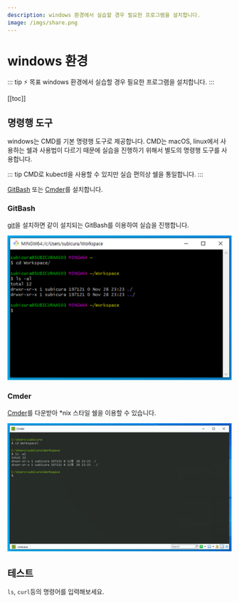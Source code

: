 ```yaml
---
description: windows 환경에서 실습할 경우 필요한 프로그램을 설치합니다.
image: /imgs/share.png
---
```


# windows 환경

::: tip ⚡️ 목표
windows 환경에서 실습할 경우 필요한 프로그램을 설치합니다.
:::

[[toc]]

## 명령행 도구

windows는 CMD를 기본 명령행 도구로 제공합니다. CMD는 macOS, linux에서 사용하는 쉘과 사용법이 다르기 때문에 실습을 진행하기 위해서 별도의 명령행 도구를 사용합니다.

::: tip
CMD로 kubectl을 사용할 수 있지만 실습 편의상 쉘을 통일합니다.
:::

[GitBash](#gitbash) 또는 [Cmder](#cmder)를 설치합니다.

### GitBash

[git](https://git-scm.com/)을 설치하면 같이 설치되는 GitBash를 이용하여 실습을 진행합니다.

![GitBash](./imgs/prepare/for-windows/gitbash.png)

### Cmder

[Cmder](https://cmder.net/)를 다운받아 \*nix 스타일 쉘을 이용할 수 있습니다.

![Cmder](./imgs/prepare/for-windows/cmder.png)

## 테스트

`ls`, `curl`등의 명령어를 입력해보세요.
